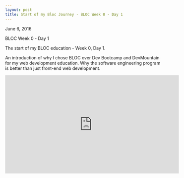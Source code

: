 ```yaml
---
layout: post
title: Start of my Bloc Journey - BLOC Week 0 - Day 1
---
```

<p>June 6, 2016</p>
<p>BLOC Week 0 - Day 1</p>
<p>The start of my BLOC education - Week 0, Day 1.</p>
<p>An introduction of why I chose BLOC over Dev Bootcamp and DevMountain for my web development education. Why the software engineering program is better than just front-end web development.</p>

<iframe width="560" height="315" src="https://www.youtube.com/embed/a2UATrmsAeE" frameborder="0" allowfullscreen></iframe>
